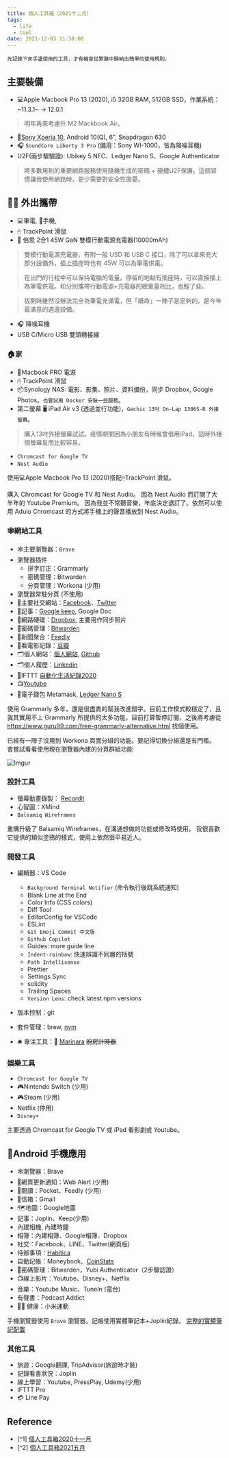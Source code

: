```yaml
---
title: 個人工具箱（2021十二月）
tags:
  - life
  - tool
date: 2021-12-03 11:30:00
---
```


`先記錄下來手邊使用的工具，才有機會從繁雜中歸納出簡單的使用規則。`

## 主要裝備

* :computer:Apple Macbook Pro 13 (2020), i5 32GB RAM, 512GB SSD，作業系統：~11.3.1~ -> 12.0.1

> 明年再來考慮升 M2 Mackbook Air。

* :iphone:[Sony Xperia 10](https://www.sogi.com.tw/products/sony_xperia_10/14610), Android 10(Q), 6", Snapdragon 630
* :headphones: `SoundCore Liberty 3 Pro` (備用：Sony WI-1000，皆為降噪耳機)
* U2F(兩步驟驗證): Ubikey 5 NFC、Ledger Nano S、Google Authenticator

<!-- truncate -->

> 將多數用到的重要網路服務使用隨機生成的密碼 + 硬體U2F保護。這個習慣讓我使用網路時，更少需要對安全性擔憂。

## 🚶‍♂️ 外出攜帶

* :computer:筆電, :iphone:手機,
* 🖱 TrackPoint 滑鼠
* :electric_plug: 倍思 2合1 45W GaN 雙模行動電源充電器(10000mAh)

> 雙模行動電源充電器，有附一般 USD 和 USB C 接口，除了可以拿來充大部分設備外，插上插座時也有 45W 可以為筆電供電。

> 在出門的行程中可以保持電腦的電量。停留的地點有插座時，可以直接插上為筆電供電。和分別攜帶行動電源+充電器的總重量相比，也輕了些。

> 拔開時雖然沒辦法完全為筆電充滿電，但「續命」一陣子是足夠的。是今年最滿意的週邊設備。

* :headphones: 降噪耳機
* USB C/Micro USB 雙頭轉接線

### :house:家

* :electric_plug:Ｍacbook PRO 電源
* 🖱 TrackPoint 滑鼠
* :package:Synology NAS: 電影、影集、照片、資料備份，同步 Dropbox, Google Photos。`也嘗試用 Docker 安裝一些服務`。
* 第二螢幕 :desktop_computer: iPad Air v3 (透過並行功能)，`Gechic 13吋 On-Lap 1306S-R 外接螢幕`。

> 購入13吋外接螢幕試試。疫情期間因為小朋友有時候會借用iPad，這時外接個螢幕反而比較容易。

* `Chromcast for Google TV`
* `Nest Audio`

使用:computer:Apple Macbook Pro 13 (2020)搭配🖱TrackPoint 滑鼠。

購入 Chromcast for Google TV 和 Nest Audio。
因為 Nest Audio 而訂閱了大半年的 Youtube Premium。
因為我並不常聽音樂，年底決定退訂了。依然可以使用 Aduio Chromcast 的方式將手機上的聲音播放到 Nest Audio。

### :spider_web:網站工具

* :spider_web:主要瀏覽器：`Brave`
* 瀏覽器插件
  - 拼字訂正：Grammarly
  - 密碼管理：Bitwarden
  - 分頁管理：Workona (少用)
* 瀏覽器常駐分頁 (不使用)
* :busts_in_silhouette:主要社交網站：[Facebook](http://www.facebook.com/)、[Twitter](https://twitter.com/gasolin)
* :memo:記事：[Google keep](http://keep.google.com/), Google Doc
* :floppy_disk:網路硬碟：[Dropbox](http://www.dropbox.com/), 主要用作同步照片
* 🔑密碼管理：[Bitwarden](https://www.bitwarden.com/)
* :newspaper:新聞聚合：[Feedly](https://feedly.com/)
* :movie_camera:看電影記錄：[豆瓣](http://www.douban.com/)
* :card_index_dividers:個人網站：[個人網站](http://www.gasolin.idv.tw), [Github](https://github.com/gasolin/blog/)
* :card_index_dividers:個人履歷：[Linkedin](https://www.linkedin.com/in/fredglin/)
* :link:IFTTT [自動化生活紀錄2020](life/personal-automation-in-2020.md)
* :tv:[Youtube](https://www.youtube.com/)
* :purse:電子錢包 Metamask, [Ledger Nano S](crypto/setup_ledger_nano_on_linux.md)

使用 Grammarly 多年，還是很盡責的幫我改進錯字。目前工作模式較穩定了，且我其實用不上 Grammarly 所提供的太多功能，目前打算暫停訂閱，之後將考慮從 https://www.guru99.com/free-grammarly-alternative.html 找個使用。

已經有一陣子沒用到 Workona 頁面分組的功能。要記得切換分組還是有門檻。
會嘗試看看使用現在瀏覽器內建的分頁群組功能

![Imgur](https://i.imgur.com/2f1Qf0b.png)

### 設計工具

* 螢幕動畫錄製： [Recordit](http://www.recordit.co/)
* 心智圖：XMind
* `Balsamiq Wireframes`

重購升級了 Balsamiq Wireframes，在溝通想做的功能或修改時使用。
我很喜歡它提供的類似塗鴉的樣式，使用上依然很平易近人。

### 開發工具

* 編輯器：VS Code
  - `Background Terminal Notifier` (命令執行後跳系統通知)
  - Blank Line at the End
  - Color Info (CSS colors)
  - Diff Tool
  - EditorConfig for VSCode
  - ESLint
  - `Git Emoji Commit 中文版`
  - `Github Copilot`
  - Guides: more guide line
  - `Indent-rainbow`: 快速辨識不同層的括號
  - `Path Intellisense`
  - Prettier
  - Settings Sync
  - solidity
  - Trailing Spaces
  - `Version Lens`: check latest npm versions

* 版本控制：git
* 套件管理：brew, [nvm](https://github.com/creationix/nvm)
* :bellhop_bell: 專注工具：:tomato: [Marinara](https://chrome.google.com/webstore/detail/marinara-pomodoro%C2%AE-assist/lojgmehidjdhhbmpjfamhpkpodfcodef) ~~廚房計時器~~

### 娛樂工具

* `Chromcast for Google TV`
* 🎮Nintendo Switch (少用)
* 🎮Steam (少用)
* Netflix (停用)
* `Disney+`

主要透過 Chromcast for Google TV 或 iPad 看影劇或 Youtube。

## :iphone:Android 手機應用
* :spider_web:瀏覽器：Brave
* :bell:網頁更新通知：Web Alert (少用)
* :newspaper:閱讀：Pocket、Feedly (少用)
* :email:信箱：Gmail
* :world_map:地圖：Google地圖
* 記事：Joplin、Keep(少用)
* 內建相機, 內建時鐘
* 相簿：內建相簿、Google相簿、Dropbox
* 社交：Facebook、LINE、Twitter(網頁版)
* 待辦事項：[Habitica](https://habitica.com/)
* 自動記帳：Moneybook、[CoinStats](https://coinstats.app/)
* :closed_lock_with_key:密碼管理：Bitwarden，Yubi Authenticator（2步驟認證）
* :tv:線上影片：Youtube、Disney+、Netflix
* 音樂：Youtube Music、TuneIn (電台)
* 有聲書：Podcast Addict
* 🚶‍♂️ 健康：小米運動

手機瀏覽器使用 `Brave` 瀏覽器。記帳使用實體筆記本+Joplin紀錄。
[完整的實體筆記配置](life/handbook.md)

### 其他工具

* 旅遊：Google翻譯, TripAdvisor(旅遊時才裝)
* 記錄看書狀況：Joplin
* 線上學習：Youtube, PressPlay, Udemy(少用)
* IFTTT Pro
* 💳 Line Pay

## Reference

* [^1] [個人工具箱2020十一月](tools/tooling-in-2020-Nov.md)
* [^2] [個人工具箱2021五月](tools/tooling-in-2021-May.md)
